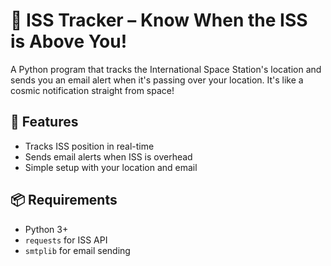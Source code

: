 # 🚀 ISS Tracker – Know When the ISS is Above You!

A Python program that tracks the International Space Station's location and sends you an email alert when it's passing over your location. It's like a cosmic notification straight from space!

## 🚀 Features
- Tracks ISS position in real-time
- Sends email alerts when ISS is overhead
- Simple setup with your location and email

## 📦 Requirements
- Python 3+
- `requests` for ISS API
- `smtplib` for email sending
